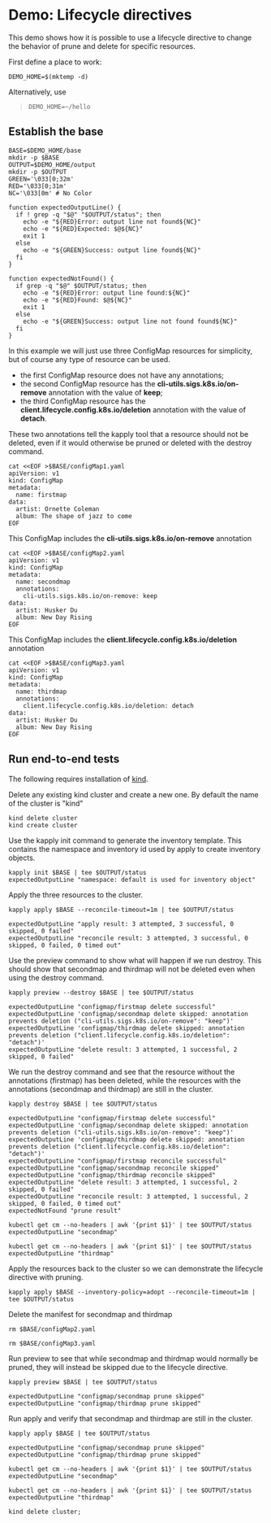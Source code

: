 [kind]: https://github.com/kubernetes-sigs/kind

# Demo: Lifecycle directives

This demo shows how it is possible to use a lifecycle directive to 
change the behavior of prune and delete for specific resources.

First define a place to work:

<!-- @makeWorkplace @testE2EAgainstLatestRelease -->
```
DEMO_HOME=$(mktemp -d)
```

Alternatively, use

> ```
> DEMO_HOME=~/hello
> ```

## Establish the base

<!-- @createBase @testE2EAgainstLatestRelease -->
```
BASE=$DEMO_HOME/base
mkdir -p $BASE
OUTPUT=$DEMO_HOME/output
mkdir -p $OUTPUT
GREEN='\033[0;32m'
RED='\033[0;31m'
NC='\033[0m' # No Color

function expectedOutputLine() {
  if ! grep -q "$@" "$OUTPUT/status"; then
    echo -e "${RED}Error: output line not found${NC}"
    echo -e "${RED}Expected: $@${NC}"
    exit 1
  else
    echo -e "${GREEN}Success: output line found${NC}"
  fi
}

function expectedNotFound() {
  if grep -q "$@" $OUTPUT/status; then
    echo -e "${RED}Error: output line found:${NC}"
    echo -e "${RED}Found: $@${NC}"
    exit 1
  else
    echo -e "${GREEN}Success: output line not found found${NC}"
  fi
}
```

In this example we will just use three ConfigMap resources for simplicity, but
of course any type of resource can be used.

- the first ConfigMap resource does not have any annotations;
- the second ConfigMap resource has the **cli-utils.sigs.k8s.io/on-remove** annotation with the value of **keep**;
- the third ConfigMap resource has the **client.lifecycle.config.k8s.io/deletion** annotation with the value of **detach**.

These two annotations tell the kapply tool that a resource should not be deleted, even
if it would otherwise be pruned or deleted with the destroy command.

<!-- @createFirstCM @testE2EAgainstLatestRelease-->
```
cat <<EOF >$BASE/configMap1.yaml
apiVersion: v1
kind: ConfigMap
metadata:
  name: firstmap
data:
  artist: Ornette Coleman
  album: The shape of jazz to come
EOF
```

This ConfigMap includes the **cli-utils.sigs.k8s.io/on-remove** annotation

<!-- @createSecondCM @testE2EAgainstLatestRelease-->
```
cat <<EOF >$BASE/configMap2.yaml
apiVersion: v1
kind: ConfigMap
metadata:
  name: secondmap
  annotations:
    cli-utils.sigs.k8s.io/on-remove: keep
data:
  artist: Husker Du
  album: New Day Rising
EOF
```


This ConfigMap includes the **client.lifecycle.config.k8s.io/deletion** annotation

<!-- @createSecondCM @testE2EAgainstLatestRelease-->
```
cat <<EOF >$BASE/configMap3.yaml
apiVersion: v1
kind: ConfigMap
metadata:
  name: thirdmap
  annotations:
    client.lifecycle.config.k8s.io/deletion: detach
data:
  artist: Husker Du
  album: New Day Rising
EOF
```

## Run end-to-end tests

The following requires installation of [kind].

Delete any existing kind cluster and create a new one. By default the name of the cluster is "kind"
<!-- @deleteAndCreateKindCluster @testE2EAgainstLatestRelease -->
```
kind delete cluster
kind create cluster
```

Use the kapply init command to generate the inventory template. This contains
the namespace and inventory id used by apply to create inventory objects. 
<!-- @createInventoryTemplate @testE2EAgainstLatestRelease-->
```
kapply init $BASE | tee $OUTPUT/status
expectedOutputLine "namespace: default is used for inventory object"

```

Apply the three resources to the cluster.
<!-- @runApply @testE2EAgainstLatestRelease -->
```
kapply apply $BASE --reconcile-timeout=1m | tee $OUTPUT/status

expectedOutputLine "apply result: 3 attempted, 3 successful, 0 skipped, 0 failed"
expectedOutputLine "reconcile result: 3 attempted, 3 successful, 0 skipped, 0 failed, 0 timed out"
```

Use the preview command to show what will happen if we run destroy. This should
show that secondmap and thirdmap will not be deleted even when using the destroy
command.
<!-- @runDestroyPreview @testE2EAgainstLatestRelease -->
```
kapply preview --destroy $BASE | tee $OUTPUT/status

expectedOutputLine "configmap/firstmap delete successful"
expectedOutputLine 'configmap/secondmap delete skipped: annotation prevents deletion ("cli-utils.sigs.k8s.io/on-remove": "keep")'
expectedOutputLine 'configmap/thirdmap delete skipped: annotation prevents deletion ("client.lifecycle.config.k8s.io/deletion": "detach")'
expectedOutputLine "delete result: 3 attempted, 1 successful, 2 skipped, 0 failed"
```

We run the destroy command and see that the resource without the annotations (firstmap)
has been deleted, while the resources with the annotations (secondmap and thirdmap)  are still in the
cluster.
<!-- @runDestroy @testE2EAgainstLatestRelease -->
```
kapply destroy $BASE | tee $OUTPUT/status

expectedOutputLine "configmap/firstmap delete successful"
expectedOutputLine 'configmap/secondmap delete skipped: annotation prevents deletion ("cli-utils.sigs.k8s.io/on-remove": "keep")'
expectedOutputLine 'configmap/thirdmap delete skipped: annotation prevents deletion ("client.lifecycle.config.k8s.io/deletion": "detach")'
expectedOutputLine "configmap/firstmap reconcile successful"
expectedOutputLine "configmap/secondmap reconcile skipped"
expectedOutputLine "configmap/thirdmap reconcile skipped"
expectedOutputLine "delete result: 3 attempted, 1 successful, 2 skipped, 0 failed"
expectedOutputLine "reconcile result: 3 attempted, 1 successful, 2 skipped, 0 failed, 0 timed out"
expectedNotFound "prune result"

kubectl get cm --no-headers | awk '{print $1}' | tee $OUTPUT/status
expectedOutputLine "secondmap"

kubectl get cm --no-headers | awk '{print $1}' | tee $OUTPUT/status
expectedOutputLine "thirdmap"
```

Apply the resources back to the cluster so we can demonstrate the lifecycle
directive with pruning.
<!-- @runApplyAgain @testE2EAgainstLatestRelease -->
```
kapply apply $BASE --inventory-policy=adopt --reconcile-timeout=1m | tee $OUTPUT/status
```

Delete the manifest for secondmap and thirdmap
<!-- @runDeleteManifest @testE2EAgainstLatestRelease -->
```
rm $BASE/configMap2.yaml

rm $BASE/configMap3.yaml
```

Run preview to see that while secondmap and thirdmap would normally be pruned, they
will instead be skipped due to the lifecycle directive.
<!-- @runPreviewForPrune @testE2EAgainstLatestRelease -->
```
kapply preview $BASE | tee $OUTPUT/status

expectedOutputLine "configmap/secondmap prune skipped"
expectedOutputLine "configmap/thirdmap prune skipped"
```

Run apply and verify that secondmap and thirdmap are still in the cluster.
<!-- @runApplyToPrune @testE2EAgainstLatestRelease -->
```
kapply apply $BASE | tee $OUTPUT/status

expectedOutputLine "configmap/secondmap prune skipped"
expectedOutputLine "configmap/thirdmap prune skipped"

kubectl get cm --no-headers | awk '{print $1}' | tee $OUTPUT/status
expectedOutputLine "secondmap"

kubectl get cm --no-headers | awk '{print $1}' | tee $OUTPUT/status
expectedOutputLine "thirdmap"

kind delete cluster;
```
